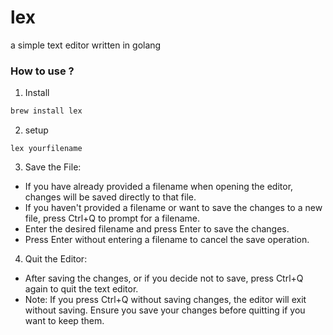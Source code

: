 # lex

a simple text editor written in golang

### How to use ?
1. Install 
```bash
brew install lex
```

2. setup 

```
lex yourfilename
```

3. Save the File:

  * If you have already provided a filename when opening the editor, changes will be saved directly to that file.
  * If you haven't provided a filename or want to save the changes to a new file, press Ctrl+Q to prompt for a filename.
  * Enter the desired filename and press Enter to save the changes.
  * Press Enter without entering a filename to cancel the save operation.

4. Quit the Editor:

  * After saving the changes, or if you decide not to save, press Ctrl+Q again to quit the text editor.
  * Note: If you press Ctrl+Q without saving changes, the editor will exit without saving. Ensure you save your changes  before quitting if you want to keep them.